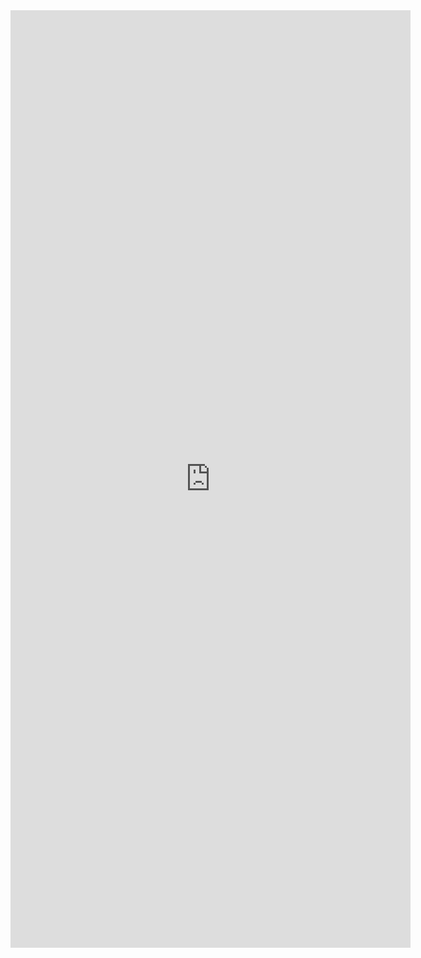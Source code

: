 <div class="survey">
  <iframe src="https://docs.google.com/forms/d/e/1FAIpQLSeawAynG_Oyai29SJZa1wsNOvOrujPIUMOjGMr5oKqtJE_sQg/viewform?embedded=true" width="640" height="1500" frameborder="0" marginheight="0" marginwidth="0">Loading…</iframe>
</div>
